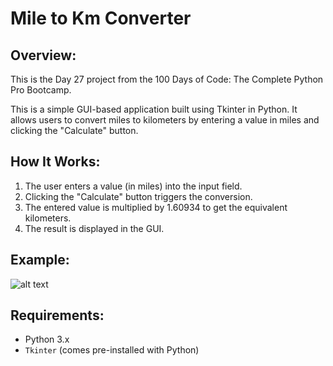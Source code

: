# **Mile to Km Converter**

## **Overview:**
This is the Day 27 project from the 100 Days of Code: The Complete Python Pro Bootcamp.

This is a simple GUI-based application built using Tkinter in Python. It allows users to convert miles to kilometers by entering a value in miles and clicking the "Calculate" button.

## **How It Works:**
1. The user enters a value (in miles) into the input field.
2. Clicking the "Calculate" button triggers the conversion.
3. The entered value is multiplied by 1.60934 to get the equivalent kilometers.
4. The result is displayed in the GUI.

## **Example:**

![alt text](https://github.com/Bosaif39/example-pics/blob/main/D_27.png?raw=true)

## **Requirements:**
- Python 3.x
- `Tkinter` (comes pre-installed with Python)


